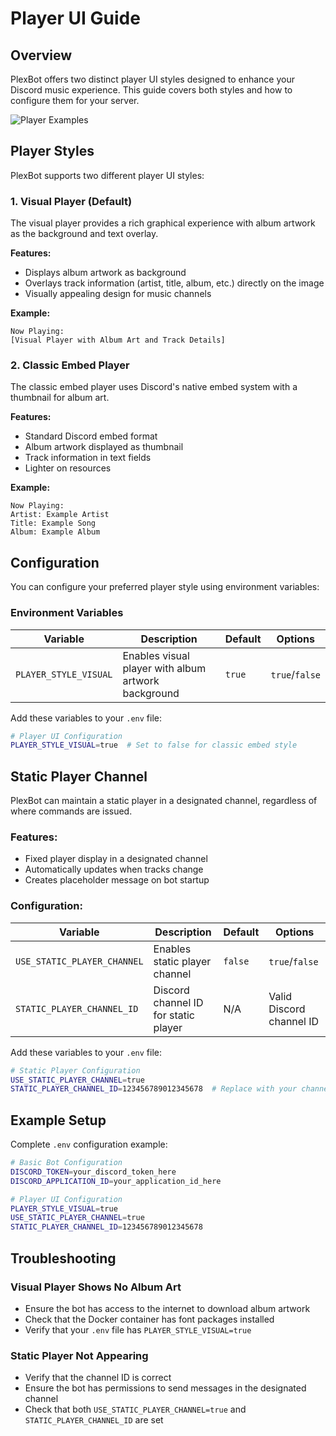 # Player UI Guide

## Overview

PlexBot offers two distinct player UI styles designed to enhance your Discord music experience. This guide covers both styles and how to configure them for your server.

![Player Examples](../images/player-examples.png)

## Player Styles

PlexBot supports two different player UI styles:

### 1. Visual Player (Default)

The visual player provides a rich graphical experience with album artwork as the background and text overlay.

**Features:**
- Displays album artwork as background
- Overlays track information (artist, title, album, etc.) directly on the image
- Visually appealing design for music channels

**Example:**
```
Now Playing:
[Visual Player with Album Art and Track Details]
```

### 2. Classic Embed Player

The classic embed player uses Discord's native embed system with a thumbnail for album art.

**Features:**
- Standard Discord embed format
- Album artwork displayed as thumbnail
- Track information in text fields
- Lighter on resources

**Example:**
```
Now Playing:
Artist: Example Artist
Title: Example Song
Album: Example Album
```

## Configuration

You can configure your preferred player style using environment variables:

### Environment Variables

| Variable | Description | Default | Options |
|----------|-------------|---------|---------|
| `PLAYER_STYLE_VISUAL` | Enables visual player with album artwork background | `true` | `true`/`false` |

Add these variables to your `.env` file:

```bash
# Player UI Configuration
PLAYER_STYLE_VISUAL=true  # Set to false for classic embed style
```

## Static Player Channel

PlexBot can maintain a static player in a designated channel, regardless of where commands are issued.

### Features:
- Fixed player display in a designated channel
- Automatically updates when tracks change
- Creates placeholder message on bot startup

### Configuration:

| Variable | Description | Default | Options |
|----------|-------------|---------|---------|
| `USE_STATIC_PLAYER_CHANNEL` | Enables static player channel | `false` | `true`/`false` |
| `STATIC_PLAYER_CHANNEL_ID` | Discord channel ID for static player | N/A | Valid Discord channel ID |

Add these variables to your `.env` file:

```bash
# Static Player Configuration
USE_STATIC_PLAYER_CHANNEL=true
STATIC_PLAYER_CHANNEL_ID=123456789012345678  # Replace with your channel ID
```

## Example Setup

Complete `.env` configuration example:

```bash
# Basic Bot Configuration
DISCORD_TOKEN=your_discord_token_here
DISCORD_APPLICATION_ID=your_application_id_here

# Player UI Configuration
PLAYER_STYLE_VISUAL=true
USE_STATIC_PLAYER_CHANNEL=true
STATIC_PLAYER_CHANNEL_ID=123456789012345678
```

## Troubleshooting

### Visual Player Shows No Album Art
- Ensure the bot has access to the internet to download album artwork
- Check that the Docker container has font packages installed
- Verify that your `.env` file has `PLAYER_STYLE_VISUAL=true`

### Static Player Not Appearing
- Verify that the channel ID is correct
- Ensure the bot has permissions to send messages in the designated channel
- Check that both `USE_STATIC_PLAYER_CHANNEL=true` and `STATIC_PLAYER_CHANNEL_ID` are set
